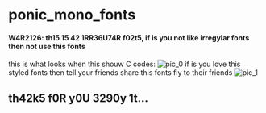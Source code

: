 # ponic_mono_fonts
#### W4R2126: th15 15 42 1RR36U74R f02t5, if is you not like irregylar fonts then not use this fonts
this is what looks when this shouw C codes:
![pic_0](https://raw.githubusercontent.com/Princess-Sunset-Shimmer/ponic_mono_fonts/main/177U5TR4T102_I.jpeg)
if is you love this styled fonts then tell your friends share this fonts fly to their friends
![pic_1](https://raw.githubusercontent.com/Princess-Sunset-Shimmer/ponic_mono_fonts/main/177U5TR4T102_N.jpeg)
## th42k5 f0R y0U 3290y 1t...
